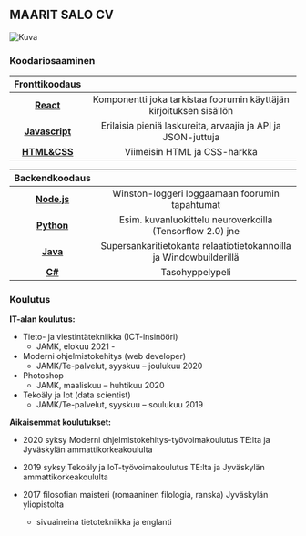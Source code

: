 ## MAARIT SALO CV

![Kuva](https://media-exp1.licdn.com/dms/image/C4D03AQFCX2ipRYy1hw/profile-displayphoto-shrink_400_400/0/1599657245797?e=1647475200&v=beta&t=u2WVY1O90GTr5sfVSGJYQoQhv01uyMNYQtkjN4cZjgA)

### Koodariosaaminen

|  **Fronttikoodaus** |                              | 
|:-------------:|:------:|
|  [**React**](https://github.com/vihervirveli/portfolio/tree/master/React) | Komponentti joka tarkistaa foorumin käyttäjän kirjoituksen sisällön      |
|  [**Javascript**](https://github.com/vihervirveli/portfolio/tree/master/Javascript)| Erilaisia pieniä laskureita, arvaajia ja API ja JSON-juttuja |
| [**HTML&CSS**](https://github.com/vihervirveli/portfolio/tree/master/HTMLjaCSS)  | Viimeisin HTML ja CSS-harkka|   





|  Backendkoodaus    |                                    | 
|:-------------:|:---------:|
|  [**Node.js**](https://github.com/vihervirveli/WiableNode/blob/master/routes/api/articles.js)| Winston-loggeri loggaamaan foorumin tapahtumat |
| [**Python**](https://github.com/vihervirveli/portfolio/tree/master/AI_and_Python)| Esim. kuvanluokittelu neuroverkoilla (Tensorflow 2.0) jne |
| [**Java**](https://github.com/vihervirveli/portfolio/tree/master/Java)| Supersankaritietokanta relaatiotietokannoilla ja Windowbuilderillä |
| [**C#**](https://github.com/vihervirveli/portfolio/tree/master/C%23)  | Tasohyppelypeli |

### Koulutus

**IT-alan koulutus:** 

* Tieto- ja viestintätekniikka (ICT-insinööri)
    * JAMK, elokuu 2021 -
* Moderni ohjelmistokehitys (web developer)
    * JAMK/Te-palvelut, syyskuu – joulukuu 2020  
* Photoshop
    * JAMK, maaliskuu – huhtikuu 2020
* Tekoäly ja Iot (data scientist)
    * JAMK/Te-palvelut, syyskuu – soulukuu 2019

**Aikaisemmat koulutukset:**

* 2020 syksy Moderni ohjelmistokehitys-työvoimakoulutus TE:lta ja Jyväskylän ammattikorkeakoululta

* 2019 syksy Tekoäly ja IoT-työvoimakoulutus TE:lta ja Jyväskylän ammattikorkeakoululta

* 2017 filosofian maisteri (romaaninen filologia, ranska) Jyväskylän yliopistolta
  
    * sivuaineina tietotekniikka ja englanti
